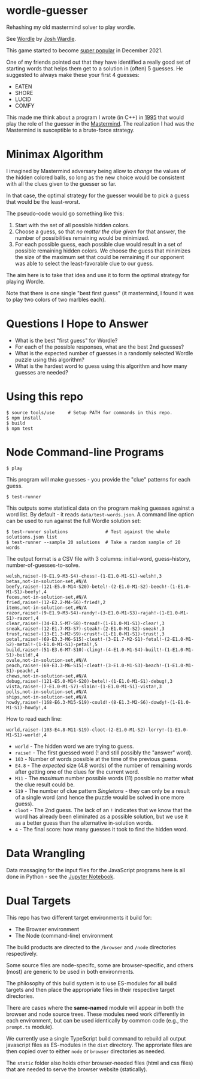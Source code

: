 # wordle-guesser

Rehashing my old mastermind solver to play wordle.

See [Wordle](https://www.powerlanguage.co.uk/wordle/) by
[Josh Wardle](https://github.com/powerlanguage).

This game started to become
[super popular](https://www.nytimes.com/2022/01/03/technology/wordle-word-game-creator.html)
in December 2021.

One of my friends pointed out that they have identified a really good set of starting
words that helps them get to a solution in (often) 5 guesses.  He suggested to always
make these your first 4 guesses:

- EATEN
- SHORE
- LUCID
- COMFY

This made me think about a program I wrote (in C++) in
[1995](https://github.com/mckoss/startpad/blob/6d30b86ae81bb74c551a3116e75527110ca5c7be/labs/cpp/Mastermind/Mstrmind.cpp)
that would play the role of the guesser in the [Mastermind](https://webgamesonline.com/mastermind/).  The realization
I had was the Mastermind is susceptible to a brute-force strategy.

# Minimax Algorithm

I imagined by Mastermind adversary being allow to *change* the values of the hidden
colored balls, so long as the new choice would be consistent with all the clues
given to the guesser so far.

In that case, the optimal strategy for the guesser would be to pick a guess that would
be the least-worst.

The pseudo-code would go something like this:

1. Start with the set of all possible hidden colors.
2. Choose a guess, so that *no matter the clue given* for that answer,
   the number of possibilities remaining would be minimized.
3. For each possible guess, each possible clue would result in a set of
   possible remaining hidden colors.  We choose the guess that minimizes
   the size of the maximum set that could be remaining if our opponent
   was able to select the least-favorable clue to our guess.

The aim here is to take that idea and use it to form the optimal strategy
for playing Wordle.

Note that there is one single "best first guess" (it mastermind, I found it
was to play two colors of two marbles each).

# Questions I Hope to Answer

- What is the best "first guess" for Wordle?
- For each of the possible responses, what are the best 2nd guesses?
- What is the expected number of guesses in a randomly selected Wordle
  puzzle using this algorithm?
- What is the hardest word to guess using this algorithm and how many guesses
  are needed?

# Using this repo

```
$ source tools/use     # Setup PATH for commands in this repo.
$ npm install
$ build
$ npm test
```

# Node Command-line Programs

```
$ play
```

This program will make guesses - you provide the "clue" patterns for each guess.

```
$ test-runner
```

This outputs some statistical data on the program making guesses against
a word list.  By default - it reads `data/test-words.json`.  A command
line option can be used to run against the full Wordle solution set:

```
$ test-runner solutions              # Test against the whole solutions.json list
$ test-runner --sample 20 solutions  # Take a random sample of 20 words
```

The output format is a CSV file with 3 columns: initial-word, guess-history,
number-of-guesses-to-solve.

```
welsh,raise!-(9-E1.9-M3-S4)-chess!-(1-E1.0-M1-S1)-welsh!,3
betas,not-in-solution-set,#N/A
beefy,raise!-(121-E5.0-M14-S20)-betel!-(2-E1.0-M1-S2)-beech!-(1-E1.0-M1-S1)-beefy!,4
feces,not-in-solution-set,#N/A
fried,raise!-(12-E2.2-M4-S6)-fried!,2
items,not-in-solution-set,#N/A
razor,raise!-(9-E1.9-M3-S4)-randy!-(3-E1.0-M1-S3)-rajah!-(1-E1.0-M1-S1)-razor!,4
clear,raise!-(34-E3.5-M7-S8)-tread!-(1-E1.0-M1-S1)-clear!,3
sneak,raise!-(12-E1.7-M3-S7)-steak!-(2-E1.0-M1-S2)-sneak!,3
trust,raise!-(13-E1.3-M2-S9)-crust!-(1-E1.0-M1-S1)-trust!,3
petal,raise!-(69-E3.3-M6-S15)-cleat!-(3-E1.7-M2-S1)-fetal!-(2-E1.0-M1-S2)-metal!-(1-E1.0-M1-S1)-petal!,5
build,raise!-(51-E3.6-M7-S10)-cling!-(4-E1.0-M1-S4)-built!-(1-E1.0-M1-S1)-build!,4
ovule,not-in-solution-set,#N/A
peach,raise!-(69-E3.3-M6-S15)-cleat!-(3-E1.0-M1-S3)-beach!-(1-E1.0-M1-S1)-peach!,4
chews,not-in-solution-set,#N/A
debug,raise!-(121-E5.0-M14-S20)-betel!-(1-E1.0-M1-S1)-debug!,3
vista,raise!-(7-E1.0-M1-S7)-slain!-(1-E1.0-M1-S1)-vista!,3
polls,not-in-solution-set,#N/A
ships,not-in-solution-set,#N/A
howdy,raise!-(168-E6.3-M15-S19)-could!-(8-E1.3-M2-S6)-dowdy!-(1-E1.0-M1-S1)-howdy!,4
```

How to read each line:

```
world,raise!-(103-E4.8-M11-S19)-cloot-(2-E1.0-M1-S2)-lorry!-(1-E1.0-M1-S1)-world!,4
```

- `world` - The hidden word we are trying to guess.
- `raise!` - The first guessed word (! and still possibly the "answer" word).
- `103` - Number of words possible at the time of the previous guess.
- `E4.8` - The *expected* size (4.8 words) of the number of remaining words
  after getting one of the clues for the current word.
- `M11` - The *maximum* number possible words (11) possible no matter what the
  clue result could be.
- `S19` - The number of clue pattern *Singletons* - they can only be a result
  of a single word (and hence the puzzle would be solved in one more guess).
- `cloot` - The 2nd guess.  The lack of an `!` indicates that we know that the
  word has already been eliminated as a possible solution, but we use it as
  a better guess than the alternative in-solution words.
- `4` - The final score: how many guesses it took to find the hidden word.


# Data Wrangling

Data massaging for the input files for the JavaScript programs here is all done
in Python - see the [Jupyter Notebook](./tools/notebook.ipynb).

# Dual Targets

This repo has two different target environments it build for:

- The Browser environment
- The Node (command-line) environment

The build products are directed to the `/browser` and `/node` directories
respectively.

Some source files are node-specifc, some are browser-specific, and others (most)
are generic to be used in both environments.

The philosophy of this build system is to use ES-modules for all build targets
and then place the appropriate files in their respective target directories.

There are cases where the **same-named** module will appear in both the
browser and node source trees.  These modules need work differently in each
environment, but can be used identically by common code (e.g., the `prompt.ts`
module).

We currently use a single TypeScript build command to rebuild all output
javascript files as ES-modules in the `dist` directory.  The approriate files are
then copied over to either `node` or `browser` directories as needed.

The `static` folder also holds other browser-needed files (html and css files)
that are needed to serve the browser website (statically).